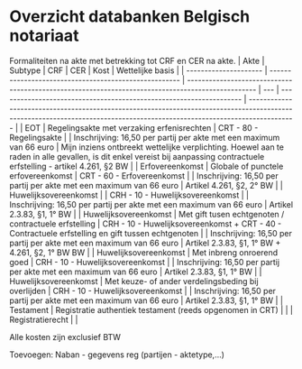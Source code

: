 # Overzicht databanken Belgisch notariaat

Formaliteiten na akte met betrekking tot CRF en CER na akte.
| Akte                  | Subtype                                               | CRF                                                                                               | CER | Kost                                                                | Wettelijke basis                                                                                                                                                          |
| --------------------- | ----------------------------------------------------- | ------------------------------------------------------------------------------------------------- | --- | ------------------------------------------------------------------- | ------------------------------------------------------------------------------------------------------------------------------------------------------------------------- |
| EOT                   | Regelingsakte met verzaking erfenisrechten            | CRT - 80 - Regelingsakte                                                                          |     | Inschrijving: 16,50 per partij per akte met een maximum van 66 euro | Mijn inziens ontbreekt wettelijke verplichting. Hoewel aan te raden in alle gevallen, is dit enkel vereist bij aanpassing contractuele erfstelling - artikel 4.261, §2 BW |
| Erfovereenkomst       | Globale of punctele erfovereenkomst                   | CRT - 60 - Erfovereenkomst                                                                        |     | Inschrijving: 16,50 per partij per akte met een maximum van 66 euro | Artikel 4.261, §2, 2° BW                                                                                                                                                  |
| Huwelijksovereenkomst |                                                       | CRH - 10 - Huwelijksovereenkomst                                                                  |     | Inschrijving: 16,50 per partij per akte met een maximum van 66 euro | Artikel 2.3.83, §1, 1° BW                                                                                                                                                 |
| Huwelijksovereenkomst | Met gift tusen echtgenoten / contractuele erfstelling | CRH - 10 - Huwelijksovereenkomst + CRT - 40 - Contractuele erfstelling en gift tussen echtgenoten |     | Inschrijving: 16,50 per partij per akte met een maximum van 66 euro | Artikel 2.3.83, §1, 1° BW + 4.261, §2, 1° BW BW                                                                                                                           |
| Huwelijksovereenkomst | Met inbreng onroerend goed                            | CRH - 10 - Huwelijksovereenkomst                                                                  |     | Inschrijving: 16,50 per partij per akte met een maximum van 66 euro | Artikel 2.3.83, §1, 1° BW                                                                                                                                                 |
| Huwelijksovereenkomst | Met keuze- of ander verdelingsbeding bij overlijden   | CRH - 10 - Huwelijksovereenkomst                                                                  |     | Inschrijving: 16,50 per partij per akte met een maximum van 66 euro | Artikel 2.3.83, §1, 1° BW                                                                                                                                                 |
| Testament | Registratie authentiek testament (reeds opgenomen in CRT)   |                                                                   |     | Registratierecht |                                                                                                                                                  |

Alle kosten zijn exclusief BTW

Toevoegen:
Naban - gegevens reg (partijen - aktetype,...)
